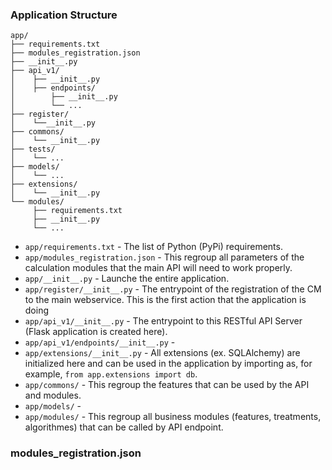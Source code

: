 
### Application Structure


```
app/
├── requirements.txt
├── modules_registration.json
├── __init__.py
├── api_v1/
│    ├── __init__.py
│    ├── endpoints/
│        ├── __init__.py
│        └── ...
├── register/
│    └──__init__.py
├── commons/
│    └── __init__.py
├── tests/
│    └── ...
├── models/
│    └── ...
├── extensions/
│    └── __init__.py
└── modules/
     ├── requirements.txt
     ├── __init__.py
     └── ...

```
* `app/requirements.txt` - The list of Python (PyPi) requirements.
* `app/modules_registration.json` - This regroup all parameters of the calculation modules that the main API will need to work properly.
* `app/__init__.py` - Launche the entire application.
* `app/register/__init__.py` - The entrypoint of the registration of the CM to the main webservice. This is the first action that the application is doing 
* `app/api_v1/__init__.py` - The entrypoint to this RESTful API Server (Flask application is created here).
* `app/api_v1/endpoints/__init__.py` - 
* `app/extensions/__init__.py` - All extensions (ex. SQLAlchemy) are initialized here and can be used in the application by importing as, for example, 
    `from app.extensions import db`.
* `app/commons/` - This regroup the features that can be used by the API and modules.
* `app/models/` - 
* `app/modules/` - This regroup all business modules (features, treatments, algorithmes) that can be called by API endpoint.


### modules_registration.json




```json


```